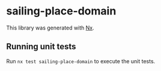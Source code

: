 # sailing-place-domain

This library was generated with [Nx](https://nx.dev).

## Running unit tests

Run `nx test sailing-place-domain` to execute the unit tests.
